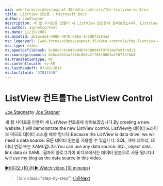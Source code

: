 ```yaml
---
uid: web-forms/videos/aspnet-35/data-controls/the-listview-control
title: ListView 컨트롤 | Microsoft Docs
author: JoeStagner
description: 새 웹 사이트를 만들어 새 ListView 컨트롤에 살펴보겠습니다. ListView는 데이터 드라이브 이므로 데이터 소스를 해야 합니다. 모든 데이터를 사용 하는 중...
ms.author: aspnetcontent
ms.date: 11/15/2007
ms.assetid: ab1bcde8-898b-487b-806a-4ced0f1284a2
msc.legacyurl: /web-forms/videos/aspnet-35/data-controls/the-listview-control
msc.type: video
ms.openlocfilehash: 6c60d7cbc847bd4b74300948f9fd18efe9fc4d13
ms.sourcegitcommit: b28cd0313af316c051c2ff8549865bff67f2fbb4
ms.translationtype: MT
ms.contentlocale: ko-KR
ms.lasthandoff: 07/05/2018
ms.locfileid: "37817449"
---
```

<a name="the-listview-control"></a><span data-ttu-id="4c6ed-105">ListView 컨트롤</span><span class="sxs-lookup"><span data-stu-id="4c6ed-105">The ListView Control</span></span>
====================
<span data-ttu-id="4c6ed-106">[Joe Stagner](https://github.com/JoeStagner)</span><span class="sxs-lookup"><span data-stu-id="4c6ed-106">by [Joe Stagner](https://github.com/JoeStagner)</span></span>

<span data-ttu-id="4c6ed-107">새 웹 사이트를 만들어 새 ListView 컨트롤에 살펴보겠습니다.</span><span class="sxs-lookup"><span data-stu-id="4c6ed-107">By creating a new website, I will demonstrate the new ListView control.</span></span> <span data-ttu-id="4c6ed-108">ListView는 데이터 드라이브 이므로 데이터 소스를 해야 합니다.</span><span class="sxs-lookup"><span data-stu-id="4c6ed-108">Because the ListView is data drive, we will need a data source.</span></span> <span data-ttu-id="4c6ed-109">모든 데이터 원본을 사용할 수 있습니다: SQL, 개체 데이터, 데이터 연결 또는 XAML입니다.</span><span class="sxs-lookup"><span data-stu-id="4c6ed-109">You can use any data source: SQL, object data, link data or XAML.</span></span> <span data-ttu-id="4c6ed-110">필자의 블로그가이 비디오에서는 데이터 원본으로 사용 됩니다.</span><span class="sxs-lookup"><span data-stu-id="4c6ed-110">I will use my blog as the data source in this video.</span></span>

[<span data-ttu-id="4c6ed-111">&#9654;비디오 (10 분)</span><span class="sxs-lookup"><span data-stu-id="4c6ed-111">&#9654; Watch video (10 minutes)</span></span>](https://channel9.msdn.com/Blogs/ASP-NET-Site-Videos/the-listview-control)

> [!div class="step-by-step"]
> [<span data-ttu-id="4c6ed-112">다음</span><span class="sxs-lookup"><span data-stu-id="4c6ed-112">Next</span></span>](the-datapager-control.md)
